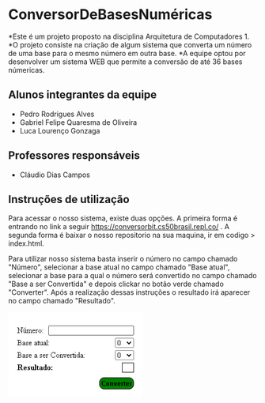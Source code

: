 # ConversorDeBasesNuméricas

*Este é um projeto proposto na disciplina Arquitetura de Computadores 1. 
*O projeto consiste na criação de algum sistema que converta um número de uma base para o mesmo número em outra base.
*A equipe optou por desenvolver um sistema WEB que permite a conversão de até 36 bases númericas.


## Alunos integrantes da equipe

* Pedro Rodrigues Alves
* Gabriel Felipe Quaresma de Oliveira
* Luca Lourenço Gonzaga

## Professores responsáveis

* Cláudio Dias Campos

## Instruções de utilização

Para acessar o nosso sistema, existe duas opções. A primeira forma é entrando no link a seguir https://conversorbit.cs50brasil.repl.co/ . A segunda forma é baixar o nosso repositorio na sua maquina, ir em codigo > index.html.

Para utilizar nosso sistema basta inserir o número no campo chamado "Número", selecionar a base atual no campo chamado "Base atual", selecionar a base para a qual o número será convertido no campo chamado "Base a ser Convertida" e depois clickar no botão verde chamado "Converter". Após a realização dessas instruções o resultado irá aparecer no campo chamado "Resultado".

![Alt text](image.png)